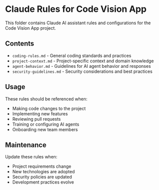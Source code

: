 # Claude Rules for Code Vision App

This folder contains Claude AI assistant rules and configurations for the Code Vision App project.

## Contents

- `coding-rules.md` - General coding standards and practices
- `project-context.md` - Project-specific context and domain knowledge
- `agent-behavior.md` - Guidelines for AI agent behavior and responses
- `security-guidelines.md` - Security considerations and best practices

## Usage

These rules should be referenced when:
- Making code changes to the project
- Implementing new features
- Reviewing pull requests
- Training or configuring AI agents
- Onboarding new team members

## Maintenance

Update these rules when:
- Project requirements change
- New technologies are adopted
- Security policies are updated
- Development practices evolve